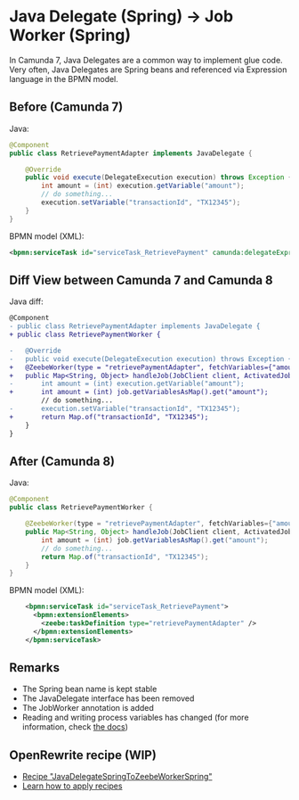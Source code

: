# Java Delegate (Spring) &#8594; Job Worker (Spring)

In Camunda 7, Java Delegates are a common way to implement glue code. Very often, Java Delegates are Spring beans and referenced via Expression language in the BPMN model.

## Before (Camunda 7)

Java:

```java
@Component
public class RetrievePaymentAdapter implements JavaDelegate {

    @Override
    public void execute(DelegateExecution execution) throws Exception {
        int amount = (int) execution.getVariable("amount");
        // do something...
        execution.setVariable("transactionId", "TX12345");
    }
}
```

BPMN model (XML):

```xml
<bpmn:serviceTask id="serviceTask_RetrievePayment" camunda:delegateExpression="#{retrievePaymentAdapter}" />
```

## Diff View between Camunda 7 and Camunda 8

Java diff:

```diff
@Component
- public class RetrievePaymentAdapter implements JavaDelegate {
+ public class RetrievePaymentWorker {

-   @Override
-   public void execute(DelegateExecution execution) throws Exception {
+   @ZeebeWorker(type = "retrievePaymentAdapter", fetchVariables={"amount"})
+   public Map<String, Object> handleJob(JobClient client, ActivatedJob job) {
-       int amount = (int) execution.getVariable("amount");
+       int amount = (int) job.getVariablesAsMap().get("amount");
        // do something...
-       execution.setVariable("transactionId", "TX12345");
+       return Map.of("transactionId", "TX12345");
    }
}
```

## After (Camunda 8)

Java:

```java
@Component
public class RetrievePaymentWorker {

    @ZeebeWorker(type = "retrievePaymentAdapter", fetchVariables={"amount"})
    public Map<String, Object> handleJob(JobClient client, ActivatedJob job) {
        int amount = (int) job.getVariablesAsMap().get("amount");
        // do something...
        return Map.of("transactionId", "TX12345");
    }
}
```

BPMN model (XML):

```xml
    <bpmn:serviceTask id="serviceTask_RetrievePayment">
      <bpmn:extensionElements>
        <zeebe:taskDefinition type="retrievePaymentAdapter" />
      </bpmn:extensionElements>
    </bpmn:serviceTask>
```

## Remarks

-   The Spring bean name is kept stable
-   The JavaDelegate interface has been removed
-   The JobWorker annotation is added
-   Reading and writing process variables has changed (for more information, check [the docs](https://docs.camunda.io/docs/8.8/apis-tools/spring-zeebe-sdk/configuration/))

## OpenRewrite recipe (WIP)

-   [Recipe "JavaDelegateSpringToZeebeWorkerSpring"](../recipes/src/main/java/org/camunda/migration/rewrite/recipes/glue/JavaDelegateSpringToZeebeWorkerSpring.java)
-   [Learn how to apply recipes](../recipes/)
